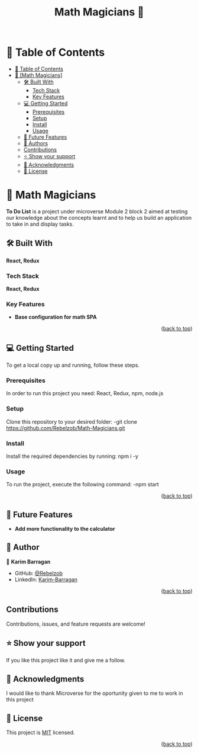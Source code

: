 <a name="readme-top"></a>


<div align="center">
  <h1><b>Math Magicians 🧮</b></h1>
  <br/>
</div>

# 📗 Table of Contents

- [📗 Table of Contents](#-table-of-contents)
- [📖 [Math Magicians] ](#React)
  - [🛠 Built With](#built-with)
    - [Tech Stack](#tech-stack)
    - [Key Features ](#key-features-)
  - [💻 Getting Started ](#getting-started)
    - [Prerequisites](#prerequisites)
    - [Setup](#setup)
    - [Install](#install)
    - [Usage](#usage)
  - [🔭 Future Features ](#future-features)
  - [👥 Authors ](#author)
  - [Contributions](#contributions)
  - [⭐️ Show your support ](#️support)
  - [🙏 Acknowledgments ](#acknowledgments)
  - [📝 License ](#license)


# 📖 Math Magicians  <a name="React"></a>
**To Do List** is a project under microverse Module 2 block 2 aimed at testing our knowledge about the concepts learnt and to help us build an application to take in and display tasks.
## 🛠 Built With <a name="build-with"></a>

**React, Redux**

### Tech Stack <a name="tech-stack"></a>

**React, Redux**

### Key Features <a name="key-features"></a>
- **Base configuration for math SPA**

<p align="right">(<a href="#readme-top">back to top</a>)</p>
 

## 💻 Getting Started <a name="getting-started"></a>

To get a local copy up and running, follow these steps.

### Prerequisites <a name="prerequisites"></a>

In order to run this project you need: React, Redux, npm, node.js
### Setup <a name="setup"></a>

Clone this repository to your desired folder: 
-git clone https://github.com/Rebelzob/Math-Magicians.git

### Install <a name="install"></a>

Install the required dependencies by running:
npm i -y

### Usage <a name="usage"></a>

To run the project, execute the following command:
-npm start

<p align="right">(<a href="#readme-top">back to top</a>)</p>


## 🔭 Future Features <a name="future-features"></a>

-  **Add more functionality to the calculator**

## 👥 Author <a name="authors"></a>

👤 **Karim Barragan**

- GitHub: [@Rebelzob](https://github.com/Rebelzob)
- LinkedIn: [Karim-Barragan](https://www.linkedin.com/in/karim-barragan/)

<p align="right">(<a href="#readme-top">back to top</a>)</p>

## Contributions

Contributions, issues, and feature requests are welcome!


## ⭐️ Show your support <a name="support"></a>
 
If you like this project like it and give me a follow.


## 🙏 Acknowledgments <a name="acknowledgements"></a>

I would like to thank Microverse for the oportunity given to me to work in this project


## 📝 License <a name="license"></a>

This project is [MIT](./LICENSE) licensed.


<p align="right">(<a href="#readme-top">back to top</a>)</p>